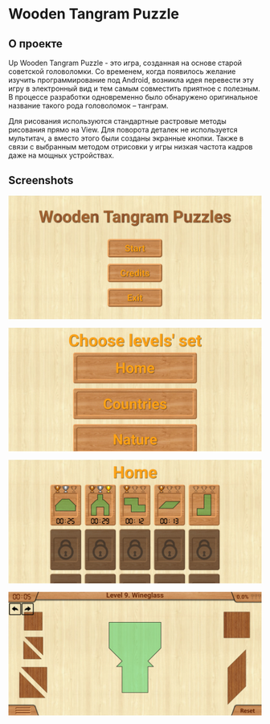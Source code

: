 # Wooden Tangram Puzzle

## О проекте
Up
Wooden Tangram Puzzle - это игра, созданная на основе старой советской головоломки. 
Со временем, когда появилось желание изучить программирование под Android, возникла идея перевести 
эту игру в электронный вид и тем самым совместить приятное с полезным. 
В процессе разработки одновременно было обнаружено оригинальное название такого рода головоломок – танграм.

Для рисования используются стандартные растровые методы рисования прямо на View.
Для поворота деталек не используется мультитач, а вместо этого были созданы экранные кнопки. 
Также в связи с выбранным методом отрисовки у игры низкая частота кадров даже на мощных устройствах.

## Screenshots
![alt text](https://github.com/AndriiHusiev/WoodenTangramPuzzle/blob/master/design/Screenshot_MainMenu.png)

![alt text](https://github.com/AndriiHusiev/WoodenTangramPuzzle/blob/master/design/Screenshot_LevelSetSelection.png)

![alt text](https://github.com/AndriiHusiev/WoodenTangramPuzzle/blob/master/design/Screenshot_LevelSelection.png)

![alt text](https://github.com/AndriiHusiev/WoodenTangramPuzzle/blob/master/design/Screenshot_Level.png)
